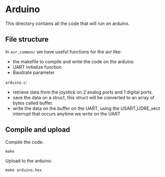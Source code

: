 # Arduino

This directory contains all the code that will run on arduino.

## File structure

In `avr_common/` we have useful functions for the avr like:
- the makefile to compile and write the code on the arduino
- UART initialize function
- Baudrate parameter

`arduino.c`:
- retrieve data from the joystick on 2 analog ports and 1 digital ports.
- save the data on a struct, this struct will be converted to an array of bytes called buffer.
- write the data on the buffer on the UART, using the USART_UDRE_vect interrupt that occurs anytime we write on the UART

## Compile and upload

Compile the code:

```
make
````

Upload to the arduino:

```
make arduino.hex
```